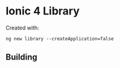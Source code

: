 # Ionic 4 Library

Created with:

```
ng new library --createApplication=false
```

## Building

```

```
